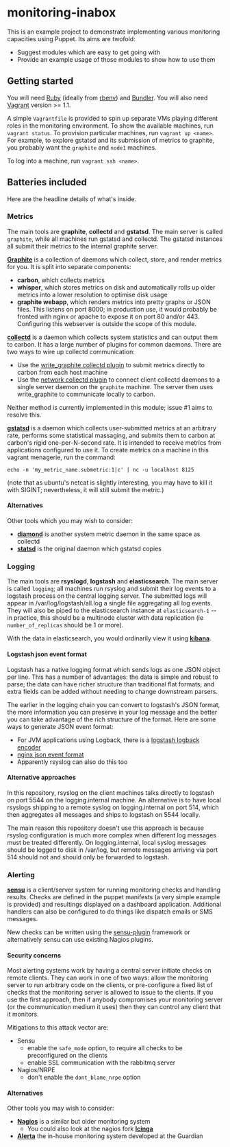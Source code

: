 # monitoring-inabox

This is an example project to demonstrate implementing various
monitoring capacities using Puppet. Its aims are twofold:

 * Suggest modules which are easy to get going with
 * Provide an example usage of those modules to show how to use them

## Getting started

You will need [Ruby](http://www.ruby-lang.org/) (ideally from
[rbenv](https://github.com/sstephenson/rbenv)) and
[Bundler](http://gembundler.com/). You will also need
[Vagrant](http://www.vagrantup.com/) version >= 1.1.

A simple `Vagrantfile` is provided to spin up separate VMs playing
different roles in the monitoring environment. To show the available
machines, run `vagrant status`. To provision particular machines, run
`vagrant up <name>`. For example, to explore gstatsd and its
submission of metrics to graphite, you probably want the `graphite`
and `node1` machines.

To log into a machine, run `vagrant ssh <name>`.

## Batteries included

Here are the headline details of what's inside.

### Metrics

The main tools are **graphite**, **collectd** and **gstatsd**. The
main server is called `graphite`, while all machines run gstatsd and
collectd. The gstatsd instances all submit their metrics to the
internal graphite server.

[**Graphite**](http://graphite.readthedocs.org/en/latest/) is a
collection of daemons which collect, store, and render metrics for
you. It is split into separate components:

 * **carbon**, which collects metrics
 * **whisper**, which stores metrics on disk and automatically rolls
     up older metrics into a lower resolution to optimise disk usage
 * **graphite webapp**, which renders metrics into pretty graphs or
       JSON files. This listens on port 8000; in production use, it
       would probably be fronted with nginx or apache to expose it on
       port 80 and/or 443. Configuring this webserver is outside the
       scope of this module.

[**collectd**](http://collectd.org/) is a daemon which collects
system statistics and can output them to carbon. It has a large
number of plugins for common daemons. There are two ways to wire up
collectd communication:

 * Use the
   [write_graphite collectd plugin](https://collectd.org/wiki/index.php/Plugin:Write_Graphite)
   to submit metrics directly to carbon from each host machine
 * Use the
   [network collectd plugin](https://collectd.org/wiki/index.php/Plugin:Network)
   to connect client collectd daemons to a single server daemon on the
   `graphite` machine. The server then uses write_graphite to
   communicate locally to carbon.

Neither method is currently implemented in this module; issue #1 aims
to resolve this.

[**gstatsd**](https://github.com/phensley/gstatsd) is a daemon which
collects user-submitted metrics at an arbitrary rate, performs some
statistical massaging, and submits them to carbon at carbon's rigid
one-per-N-second rate. It is intended to receive metrics from
applications configured to use it. To create metrics on a machine in
this vagrant menagerie, run the command:

    echo -n 'my_metric_name.submetric:1|c' | nc -u localhost 8125

(note that as ubuntu's netcat is slightly interesting, you may have to
kill it with SIGINT; nevertheless, it will still submit the metric.)

#### Alternatives

Other tools which you may wish to consider:

 * [**diamond**](http://opensource.brightcove.com/project/diamond) is
   another system metric daemon in the same space as collectd
 * [**statsd**](https://github.com/etsy/statsd/) is the original
   daemon which gstatsd copies

### Logging

The main tools are **rsyslogd**, **logstash** and
**elasticsearch**. The main server is called `logging`; all machines
run rsyslog and submit their log events to a logstash process on the
central logging server. The submitted logs will appear in
/var/log/logstash/all.log a single file aggregating all log
events. They will also be piped to the elasticsearch instance at
`elasticsearch-1` -- in practice, this should be a multinode cluster
with data replication (ie `number_of_replicas` should be 1 or more).

With the data in elasticsearch, you would ordinarily view it using
[**kibana**](http://kibana.org/).

#### Logstash json event format

Logstash has a native logging format which sends logs as one JSON
object per line. This has a number of advantages: the data is simple
and robust to parse; the data can have richer structure than
traditional flat formats; and extra fields can be added without
needing to change downstream parsers.

The earlier in the logging chain you can convert to logstash's JSON
format, the more information you can preserve in your log message and
the better you can take advantage of the rich structure of the
format. Here are some ways to generate JSON event format:

 * For JVM applications using Logback, there is a
   [logstash logback encoder](https://github.com/logstash/logstash-logback-encoder)
 * [nginx json event format](http://blog.pkhamre.com/2012/08/23/logging-to-logstash-json-format-in-nginx/)
 * Apparently rsyslog can also do this too

#### Alternative approaches

In this repository, rsyslog on the client machines talks directly to
logstash on port 5544 on the logging.internal machine. An alternative
is to have local rsyslogs shipping to a remote syslog on
logging.internal on port 514, which then aggregates all messages and
ships to logstash on 5544 locally.

The main reason this repository doesn't use this approach is because
rsyslog configuration is much more complex when different log messages
must be treated differently. On logging.internal, local syslog
messages should be logged to disk in /var/log, but remote messages
arriving via port 514 should not and should only be forwarded to
logstash.

### Alerting

[**sensu**](http://sensuapp.org/) is a client/server system for running
monitoring checks and handling results. Checks are defined in the puppet
manifests (a very simple example is provided) and resultings displayed
on a dashboard application. Additional handlers can also be configured
to do things like dispatch emails or SMS messages.

New checks can be written using the
[sensu-plugin](https://github.com/sensu/sensu-plugin) framework or
alternatively sensu can use existing Nagios plugins.

#### Security concerns

Most alerting systems work by having a central server initiate checks
on remote clients. They can work in one of two ways: allow the
monitoring server to run arbitrary code on the clients, or
pre-configure a fixed list of checks that the monitoring server is
allowed to issue to the clients. If you use the first approach, then if
anybody compromises your monitoring server (or the communication
medium it uses) then they can control any client that it monitors.

Mitigations to this attack vector are:

 * Sensu
   * enable the `safe_mode` option, to require all checks to be
     preconfigured on the clients
   * enable SSL communication with the rabbitmq server
 * Nagios/NRPE
   * don't enable the `dont_blame_nrpe` option

#### Alternatives

Other tools you may wish to consider:

 * [**Nagios**](http://www.nagios.org/) is a similar but older
   monitoring system
   * You could also look at the nagios fork
     [**Icinga**](https://www.icinga.org/)
 * [**Alerta**](https://github.com/guardian/alerta) the in-house
   monitoring system developed at the Guardian
